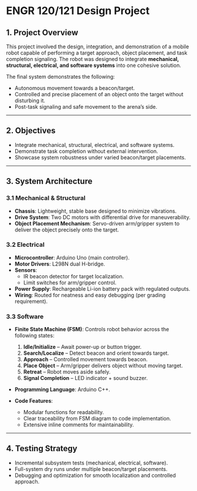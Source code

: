 # ENGR 120/121 Design Project

## 1. Project Overview  
This project involved the design, integration, and demonstration of a mobile robot capable of performing a target approach, object placement, and task completion signaling. The robot was designed to integrate **mechanical, structural, electrical, and software systems** into one cohesive solution.  

The final system demonstrates the following:  
- Autonomous movement towards a beacon/target.  
- Controlled and precise placement of an object onto the target without disturbing it.  
- Post-task signaling and safe movement to the arena’s side.  

---

## 2. Objectives  
- Integrate mechanical, structural, electrical, and software systems.  
- Demonstrate task completion without external intervention.  
- Showcase system robustness under varied beacon/target placements.  

---

## 3. System Architecture  

### 3.1 Mechanical & Structural  
- **Chassis**: Lightweight, stable base designed to minimize vibrations.  
- **Drive System**: Two DC motors with differential drive for maneuverability.  
- **Object Placement Mechanism**: Servo-driven arm/gripper system to deliver the object precisely onto the target.  

### 3.2 Electrical  
- **Microcontroller**: Arduino Uno (main controller).  
- **Motor Drivers**: L298N dual H-bridge.  
- **Sensors**:  
  - IR beacon detector for target localization.  
  - Limit switches for arm/gripper control.  
- **Power Supply**: Rechargeable Li-ion battery pack with regulated outputs.  
- **Wiring**: Routed for neatness and easy debugging (per grading requirement).  

### 3.3 Software  
- **Finite State Machine (FSM)**: Controls robot behavior across the following states:  
  1. **Idle/Initialize** – Await power-up or button trigger.  
  2. **Search/Localize** – Detect beacon and orient towards target.  
  3. **Approach** – Controlled movement towards beacon.  
  4. **Place Object** – Arm/gripper delivers object without moving target.  
  5. **Retreat** – Robot moves aside safely.  
  6. **Signal Completion** – LED indicator + sound buzzer.  

- **Programming Language**: Arduino C++.  
- **Code Features**:  
  - Modular functions for readability.  
  - Clear traceability from FSM diagram to code implementation.  
  - Extensive inline comments for maintainability.  

---

## 4. Testing Strategy  
- Incremental subsystem tests (mechanical, electrical, software).  
- Full-system dry runs under multiple beacon/target placements.  
- Debugging and optimization for smooth localization and controlled approach.  
